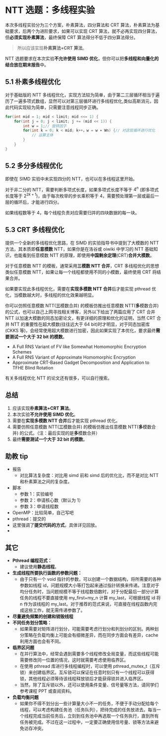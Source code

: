 # NTT 选题：多线程实验

本次多线程实验分为三个方案，朴素算法，四分算法和 CRT 算法，朴素算法为基础要求，后两个为进阶要求，如果可以实现 CRT 算法，就不必再实现四分算法，但**必须实现朴素算法**，最终保障 CRT 算法得分不低于四分算法得分。

> 所以应该实现**朴素算法+CRT 算法**。

NTT 选题要求在本次实验**不允许使用 SIMD 优化**，但你可以把**多线程和向量化的结合放在期末报告**中。

## 5.1 朴素多线程优化

对于基础版的 NTT 多线程优化，实现方法较为简单，由于第二三层循环相当于遍历了一遍多项式数组，显然可以对第三层循环进行多线程优化,类似高斯消元，因此代码实现较为简单，只需要注意线程同步正确。

```cpp
for(int mid = 1; mid < limit; mid <<= 1) {
    for(int j = 0; j < limit; j += (mid << 1)) {
        int w = 1;// 旋转因子
        for(int k = 0; k < mid; k++，w = w ∗ Wn) {// 对这层循环进行优化
            // 运算主体
        }
    }
}
```

## 5.2 多分多线程优化

即使在 SIMD 实验中未实现四分的 NTT，也可以在多线程这里开始。

对于非二分的 NTT，需要判断多项式长度，如果多项式长度不等于 $4^n$ (即多项式长度等于 $2^{2k+1}$)，由于每次枚举的步长乘积等于 4，需要预处理第一层或最后一层的循环后，才能进行四分。

如果线程数等于 4，每个线程负责对应需要归并的四块数据的每一块。

## 5.3 CRT 多线程优化

提供一个全新的多线程优化思路，在 SIMD 的实验指导书中提到了大模数的 NTT 方法，其本质即**任意模数** NTT，如果你是在洛谷或 oiwiki 中学习的 NTT 基础知识，也能看到任意模数 NTT 的原理，即使用**中国剩余定理**(CRT)**合并大模数**。

对于任意模数 NTT 的模板，通常采用**三模数 NTT 合并**，CRT 多线程优化的思想类似任意模数 NTT，如果让每一个线程都使用不同的小模数，最终使用 CRT 将结果合并。

如果要实现此多线程优化，需要在**实现多模数 NTT 合并**后才能实现 pthread 优化，当模数越大时，多线程的优化效果越明显。

你可以仿照任意模数 NTT(**三**模数合并) 的模板仿推出任意模数 NTT(**多**模数合并) 的公式，也可以自己上网寻找相关博客，另外以下给出了两篇应用了 CRT 合并 NTT 以加速大模数的同态加密论文，有更详细的原理和优化的证明，当然 CRT 合并 NTT 的重要性在超大模数(往往远大于 64 bit)时才明显，对于同态加密库(CKKS 等)，会经常使用超大模数进行加密，因此如果实现了本优化，要求最终**需要测试一个大于 32 bit 的模数**。

- A Full RNS Variant of FV like Somewhat Homomorphic Encryption Schemes
- A Full RNS Variant of Approximate Homomorphic Encryption
- Approximate CRT-Based Gadget Decomposition and Application to TFHE Blind Rotation

有关多线程优化 NTT 的论文还有很多，可以自行搜索。

## 总结

1. 应该实现**朴素算法+CRT 算法**。
2. 本次实验**不允许使用 SIMD 优化**。
3. 需要在**实现多模数 NTT 合并**后才能实现 pthread 优化。
4. 需要仿照任意模数 NTT(**三**模数合并) 的模板仿推出任意模数 NTT(**多**模数合并) 的公式。（注：最后实现的是**多**模数合并）
5. 最终**需要测试一个大于 32 bit 的模数**。

## 助教 tip

- 报告
  - 对比算法复杂度：对比用 simd 前和 simd 后的优化比，而不是对比 NTT 和朴素算法之间的复杂度。
- 脚本
  - 参数 1：实验编号
  - 参数 2：申请核心数（默认为 1）
  - 参数 3：申请线程数
- OpenMP：比较简单，自己写吧
- pthread：提交的
- 这里强调了**提交代码的方式**，具体详见回放。
-

## 其它

- **Pthread 编程范式：**
  - 建议使用**静态线程**。
- **生成线程所要执行函数的参数问题：**
  - 由于只有一个 void 指针的参数，可以创建一个数据结构，将所需要的各种参数如线程 id，问题规模大小等打包起来通过指针转换来传递。注意对于均分任务时，当问题规模不等于线程数倍数时，对于分配最后一部分计算任务的线程不要直接使用 my_first+my_n 计算 my_last，可根据线程 id 将 n 作为该线程的 my_last。对于推荐的范式来说，可直接在线程函数内完成这些工作，就无需传递参数了。
- **尽量避免频繁的创建和销毁线程**
- **不同任务划分策略：**
  - 如果需要对矩阵进行划分，可能需要考虑行划分和列划分的区别。两种划分策略在负载均衡上可能会有细微差异，而在同步方面会有差异，cache 利用方面也会有不同。
- **临界区问题**
  - 在并行算法中，经常会遇到需要多个线程修改全局变量，而这些线程可能需要修改同一位置的情况，这时就需要考虑使用临界区。
  - 在使用 pthread 库进行多线程编程时，可以使用 pthread_mutex_t（互斥锁）来创建临界区。互斥锁可以保证在任意时刻只有一个线程可以获得锁，其他线程必须等待该线程释放锁后才能获得锁并进入临界区。
  - 当然，除了互斥锁以外，还可以使用条件变量、信号量等方法，请同学们参考课程 PPT 或查阅资料。
- **负载均衡问题**
  - 如果你不得不划分出一些计算量大小不一的任务，不便于手动分配给每个线程，可以考虑构建任务池（任务队列），把待完成的任务放进去。每当一个线程完成当前任务后，立刻到任务池中再选取一个任务执行，直到所有任务被完成。不过在这一过程中，一定要正确使用信号量、锁等方法来避免访存冲突。
